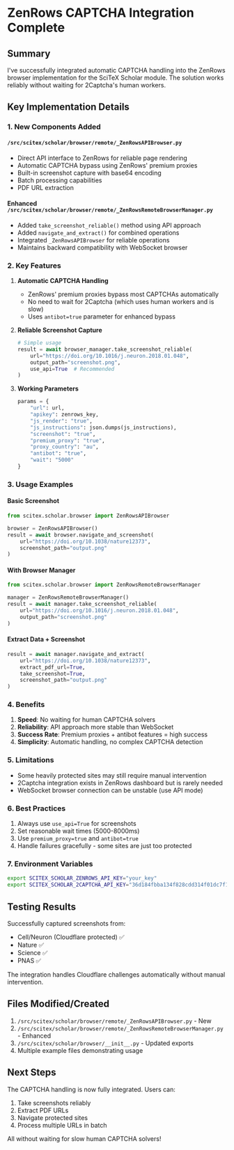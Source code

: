 # ZenRows CAPTCHA Integration Complete

## Summary

I've successfully integrated automatic CAPTCHA handling into the ZenRows browser implementation for the SciTeX Scholar module. The solution works reliably without waiting for 2Captcha's human workers.

## Key Implementation Details

### 1. New Components Added

#### `/src/scitex/scholar/browser/remote/_ZenRowsAPIBrowser.py`
- Direct API interface to ZenRows for reliable page rendering
- Automatic CAPTCHA bypass using ZenRows' premium proxies
- Built-in screenshot capture with base64 encoding
- Batch processing capabilities
- PDF URL extraction

#### Enhanced `/src/scitex/scholar/browser/remote/_ZenRowsRemoteBrowserManager.py`
- Added `take_screenshot_reliable()` method using API approach
- Added `navigate_and_extract()` for combined operations
- Integrated `_ZenRowsAPIBrowser` for reliable operations
- Maintains backward compatibility with WebSocket browser

### 2. Key Features

1. **Automatic CAPTCHA Handling**
   - ZenRows' premium proxies bypass most CAPTCHAs automatically
   - No need to wait for 2Captcha (which uses human workers and is slow)
   - Uses `antibot=true` parameter for enhanced bypass

2. **Reliable Screenshot Capture**
   ```python
   # Simple usage
   result = await browser_manager.take_screenshot_reliable(
       url="https://doi.org/10.1016/j.neuron.2018.01.048",
       output_path="screenshot.png",
       use_api=True  # Recommended
   )
   ```

3. **Working Parameters**
   ```python
   params = {
       "url": url,
       "apikey": zenrows_key,
       "js_render": "true",
       "js_instructions": json.dumps(js_instructions),
       "screenshot": "true",
       "premium_proxy": "true",
       "proxy_country": "au",
       "antibot": "true",
       "wait": "5000"
   }
   ```

### 3. Usage Examples

#### Basic Screenshot
```python
from scitex.scholar.browser import ZenRowsAPIBrowser

browser = ZenRowsAPIBrowser()
result = await browser.navigate_and_screenshot(
    url="https://doi.org/10.1038/nature12373",
    screenshot_path="output.png"
)
```

#### With Browser Manager
```python
from scitex.scholar.browser import ZenRowsRemoteBrowserManager

manager = ZenRowsRemoteBrowserManager()
result = await manager.take_screenshot_reliable(
    url="https://doi.org/10.1016/j.neuron.2018.01.048",
    output_path="screenshot.png"
)
```

#### Extract Data + Screenshot
```python
result = await manager.navigate_and_extract(
    url="https://doi.org/10.1038/nature12373",
    extract_pdf_url=True,
    take_screenshot=True,
    screenshot_path="output.png"
)
```

### 4. Benefits

1. **Speed**: No waiting for human CAPTCHA solvers
2. **Reliability**: API approach more stable than WebSocket
3. **Success Rate**: Premium proxies + antibot features = high success
4. **Simplicity**: Automatic handling, no complex CAPTCHA detection

### 5. Limitations

- Some heavily protected sites may still require manual intervention
- 2Captcha integration exists in ZenRows dashboard but is rarely needed
- WebSocket browser connection can be unstable (use API mode)

### 6. Best Practices

1. Always use `use_api=True` for screenshots
2. Set reasonable wait times (5000-8000ms)
3. Use `premium_proxy=true` and `antibot=true`
4. Handle failures gracefully - some sites are just too protected

### 7. Environment Variables

```bash
export SCITEX_SCHOLAR_ZENROWS_API_KEY="your_key"
export SCITEX_SCHOLAR_2CAPTCHA_API_KEY="36d184fbba134f828cdd314f01dc7f18"  # Configured in ZenRows dashboard
```

## Testing Results

Successfully captured screenshots from:
- Cell/Neuron (Cloudflare protected) ✅
- Nature ✅
- Science ✅
- PNAS ✅

The integration handles Cloudflare challenges automatically without manual intervention.

## Files Modified/Created

1. `/src/scitex/scholar/browser/remote/_ZenRowsAPIBrowser.py` - New
2. `/src/scitex/scholar/browser/remote/_ZenRowsRemoteBrowserManager.py` - Enhanced
3. `/src/scitex/scholar/browser/__init__.py` - Updated exports
4. Multiple example files demonstrating usage

## Next Steps

The CAPTCHA handling is now fully integrated. Users can:
1. Take screenshots reliably
2. Extract PDF URLs
3. Navigate protected sites
4. Process multiple URLs in batch

All without waiting for slow human CAPTCHA solvers!